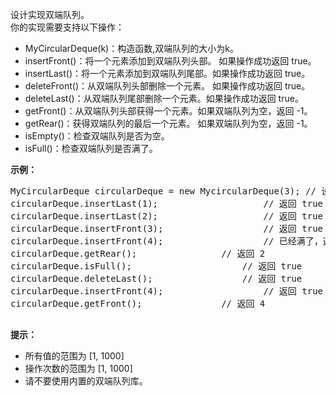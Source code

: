 <html>
 <body>
  <p>
   设计实现双端队列。
   <br/>
   你的实现需要支持以下操作：
  </p>
  <ul>
   <li>
    MyCircularDeque(k)：构造函数,双端队列的大小为k。
   </li>
   <li>
    insertFront()：将一个元素添加到双端队列头部。 如果操作成功返回 true。
   </li>
   <li>
    insertLast()：将一个元素添加到双端队列尾部。如果操作成功返回 true。
   </li>
   <li>
    deleteFront()：从双端队列头部删除一个元素。 如果操作成功返回 true。
   </li>
   <li>
    deleteLast()：从双端队列尾部删除一个元素。如果操作成功返回 true。
   </li>
   <li>
    getFront()：从双端队列头部获得一个元素。如果双端队列为空，返回 -1。
   </li>
   <li>
    getRear()：获得双端队列的最后一个元素。 如果双端队列为空，返回 -1。
   </li>
   <li>
    isEmpty()：检查双端队列是否为空。
   </li>
   <li>
    isFull()：检查双端队列是否满了。
   </li>
  </ul>
  <p>
   <strong>
    示例：
   </strong>
  </p>
  <pre>MyCircularDeque circularDeque = new MycircularDeque(3); // 设置容量大小为3
circularDeque.insertLast(1);			        // 返回 true
circularDeque.insertLast(2);			        // 返回 true
circularDeque.insertFront(3);			        // 返回 true
circularDeque.insertFront(4);			        // 已经满了，返回 false
circularDeque.getRear();  				// 返回 2
circularDeque.isFull();				        // 返回 true
circularDeque.deleteLast();			        // 返回 true
circularDeque.insertFront(4);			        // 返回 true
circularDeque.getFront();				// 返回 4
 </pre>
  <p>
  </p>
  <p>
   <strong>
    提示：
   </strong>
  </p>
  <ul>
   <li>
    所有值的范围为 [1, 1000]
   </li>
   <li>
    操作次数的范围为 [1, 1000]
   </li>
   <li>
    请不要使用内置的双端队列库。
   </li>
  </ul>
 </body>
</html>